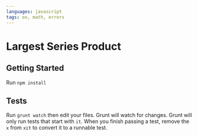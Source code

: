 ```yaml
---
languages: javascript
tags: oo, math, errors
---
```


# Largest Series Product
## Getting Started

Run `npm install`

## Tests

Run `grunt watch` then edit your files. Grunt will watch for changes. Grunt
will only run tests that start with `it`. When you finish passing a test,
remove the `x` from `xit` to convert it to a runnable test.
